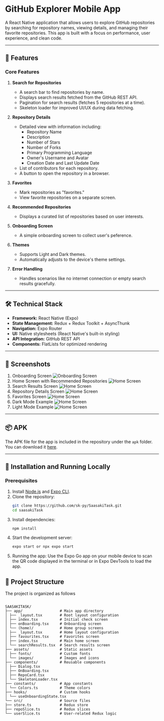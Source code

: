 # GitHub Explorer Mobile App

A React Native application that allows users to explore GitHub repositories by searching for repository names, viewing details, and managing their favorite repositories. This app is built with a focus on performance, user experience, and clean code.

---

## 🚀 Features

### Core Features
1. **Search for Repositories**
   - A search bar to find repositories by name.
   - Displays search results fetched from the GitHub REST API.
   - Pagination for search results (fetches 5 repositories at a time).
   - Skeleton loader for improved UI/UX during data fetching.

2. **Repository Details**
   - Detailed view with information including:
     - Repository Name
     - Description
     - Number of Stars
     - Number of Forks
     - Primary Programming Language
     - Owner's Username and Avatar
     - Creation Date and Last Update Date
   - List of contributors for each repository.
   - A button to open the repository in a browser.

3. **Favorites**
   - Mark repositories as "favorites."
   - View favorite repositories on a separate screen.

4. **Recommended Repositories**
   - Displays a curated list of repositories based on user interests.

5. **Onboarding Screen**
   - A simple onboarding screen to collect user's peference.

6. **Themes**
   - Supports Light and Dark themes.
   - Automatically adjusts to the device's theme settings.

7. **Error Handling**
   - Handles scenarios like no internet connection or empty search results gracefully.

---

## 🛠️ Technical Stack

- **Framework:** React Native (Expo)
- **State Management:** Redux + Redux Toolkit + AsyncThunk
- **Navigation:** Expo Router
- **UI:** Native stylesheets (React Native's built-in styling)
- **API Integration:** GitHub REST API
- **Components:** FlatLists for optimized rendering

---

## 📸 Screenshots

1. Onboarding Screen
![Onboarding Screen](screenshots/onboarding.png)  
2. Home Screen with Recommended Repositories
![Home Screen](screenshots/home.png)
3. Search Results Screen
![Home Screen](screenshots/search.png)
4. Repository Details Screen
![Home Screen](screenshots/detail.png)
5. Favorites Screen
![Home Screen](screenshots/fav.png)
6. Dark Mode Example
![Home Screen](screenshots/home-dark.png)
6. Light Mode Example
![Home Screen](screenshots/home-light.png)

---

## 📦 APK

The APK file for the app is included in the repository under the `apk` folder.  
You can download it [here](apk/base.apk).  

---

## 🔧 Installation and Running Locally

### Prerequisites
1. Install [Node.js](https://nodejs.org) and [Expo CLI](https://docs.expo.dev/get-started/installation/).
2. Clone the repository:
   ```bash
   git clone https://github.com/sk-py/SaasakiTask.git
   cd saasakiTask
3. Install dependencies:
   ```bash
   npm install
4. Start the development server:
   ```bash
   expo start or npx expo start

5. Running the app:
Use the Expo Go app on your mobile device to scan the QR code displayed in the terminal or in Expo DevTools to load the app.

## 📂 Project Structure

The project is organized as follows

```

SAASAKITASK/
├── app/                 # Main app directory
│ ├── _layout.tsx        # Root layout configuration
│ ├── index.tsx          # Initial check screen
│ ├── onBoarding.tsx     # Onboarding screen
│ └── (home)/            # Home group screens
│ ├── _layout.tsx        # Home layout configuration
│ ├── favourites.tsx     # Favorites screen
│ ├── index.tsx          # Main home screen
│ └── searchResults.tsx  # Search results screen
├── assets/              # Static assets
│ ├── fonts/             # Custom fonts
│ └── images/            # Images and icons
├── components/          # Reusable components
│ ├── Dialog.tsx
│ ├── OnBoarding.tsx
│ ├── RepoCard.tsx
│ └── SkeletonLoader.tsx
├── constants/           # App constants
│ └── Colors.ts          # Theme colors
├── hooks/               # Custom hooks
│ └── useOnboardingState.tsx
└── src/                 # Source files
├── store.ts             # Redux store
├── repoSlice.ts         # Redux slices
└── userSlice.ts         # User-related Redux logic

